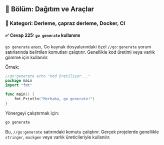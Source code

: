 ## 📘 Bölüm: Dağıtım ve Araçlar  
### 🔹 Kategori: Derleme, çapraz derleme, Docker, CI  
#### ✅ Cevap 225: `go generate` kullanımı

`go generate` aracı, Go kaynak dosyalarındaki özel `//go:generate` yorum satırlarında belirtilen komutları çalıştırır. Genellikle kod üretimi veya varlık gömme için kullanılır.

Örnek:

```go
//go:generate echo "Kod üretiliyor..."
package main
import "fmt"

func main() {
    fmt.Println("Merhaba, go generate!")
}
```

Yönergeyi çalıştırmak için:

```bash
go generate
```

Bu, `//go:generate` satırındaki komutu çalıştırır. Gerçek projelerde genellikle `stringer`, `mockgen` veya varlık üreticileriyle kullanılır.
